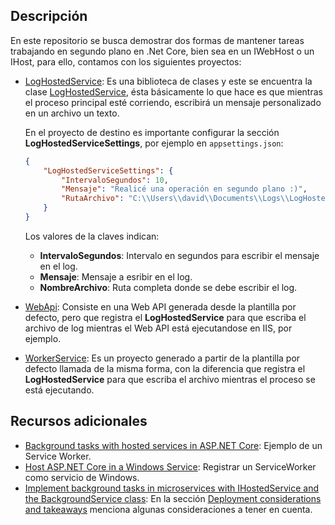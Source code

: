## Descripción

En este repositorio se busca demostrar dos formas de mantener tareas trabajando en segundo plano en .Net Core, bien sea en un IWebHost o un IHost, para ello, contamos con los siguientes proyectos:

- [LogHostedService](/LogHostedService): Es una biblioteca de clases y este se encuentra la clase [LogHostedService](/LogHostedService/LogHostedService.cs), ésta básicamente lo que hace es que mientras el proceso principal esté corriendo, escribirá un mensaje personalizado en un archivo un texto.

    En el proyecto de destino es importante configurar la sección **LogHostedServiceSettings**, por ejemplo en `appsettings.json`:

    ```json
    {
        "LogHostedServiceSettings": {
            "IntervaloSegundos": 10,
            "Mensaje": "Realicé una operación en segundo plano :)",
            "RutaArchivo": "C:\\Users\\david\\Documents\\Logs\\LogHostedService.txt"
        }
    }

    ```

    Los valores de la claves indican:
    - **IntervaloSegundos**: Intervalo en segundos para escribir el mensaje en el log.
    - **Mensaje**: Mensaje a esribir en el log.
    - **NombreArchivo**: Ruta completa donde se debe escribir el log.

- [WebApi](/WebApi): Consiste en una Web API generada desde la plantilla por defecto, pero que registra el **LogHostedService** para que escriba el archivo de log mientras el Web API está ejecutandose en IIS, por ejemplo.

- [WorkerService](/WorkerService): Es un proyecto generado a partir de la plantilla por defecto llamada de la misma forma, con la diferencia que registra el **LogHostedService** para que escriba el archivo mientras el proceso se está ejecutando.

## Recursos adicionales

- [Background tasks with hosted services in ASP.NET Core](https://docs.microsoft.com/en-us/aspnet/core/fundamentals/host/hosted-services?view=aspnetcore-3.1): Ejemplo de un Service Worker.
- [Host ASP.NET Core in a Windows Service](https://docs.microsoft.com/en-us/aspnet/core/host-and-deploy/windows-service?view=aspnetcore-5.0&tabs=visual-studio): Registrar un ServiceWorker como servicio de Windows.
- [Implement background tasks in microservices with IHostedService and the BackgroundService class](https://docs.microsoft.com/en-us/dotnet/architecture/microservices/multi-container-microservice-net-applications/background-tasks-with-ihostedservice): En la sección [Deployment considerations and takeaways](https://docs.microsoft.com/en-us/dotnet/architecture/microservices/multi-container-microservice-net-applications/background-tasks-with-ihostedservice#deployment-considerations-and-takeaways) menciona algunas consideraciones a tener en cuenta.